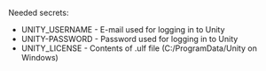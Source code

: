 
Needed secrets:
- UNITY_USERNAME - E-mail used for logging in to Unity
- UNITY-PASSWORD - Password used for logging in to Unity
- UNITY_LICENSE - Contents of .ulf file (C:/ProgramData/Unity on Windows)
